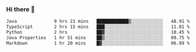 ### Hi there 👋

<!--START_SECTION:waka-->

```txt
Java              9 hrs 21 mins   ████████████▒░░░░░░░░░░░░   48.91 %
TypeScript        2 hrs 15 mins   ███░░░░░░░░░░░░░░░░░░░░░░   11.81 %
Python            2 hrs           ██▓░░░░░░░░░░░░░░░░░░░░░░   10.45 %
Java Properties   1 hr 51 mins    ██▒░░░░░░░░░░░░░░░░░░░░░░   09.75 %
Markdown          1 hr 20 mins    █▓░░░░░░░░░░░░░░░░░░░░░░░   06.99 %
```

<!--END_SECTION:waka-->


<!--
**AnkelMauCastillo/AnkelMauCastillo** is a ✨ _special_ ✨ repository because its `README.md` (this file) appears on your GitHub profile.

Here are some ideas to get you started:

- 🔭 I’m currently working on ...
- 🌱 I’m currently learning ...
- 👯 I’m looking to collaborate on ...
- 🤔 I’m looking for help with ...
- 💬 Ask me about ...
- 📫 How to reach me: ...
- 😄 Pronouns: ...
- ⚡ Fun fact: ...
-->
